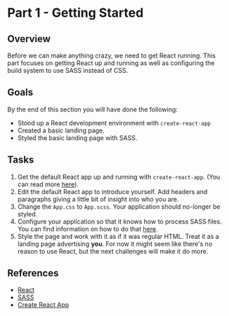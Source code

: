 # Part 1 - Getting Started
## Overview
Before we can make anything crazy, we need to get React running. This part focuses on getting React up and running as well as configuring the build system to use SASS instead of CSS.

## Goals
By the end of this section you will have done the following:
* Stood up a React development environment with `create-react-app`
* Created a basic landing page.
* Styled the basic landing page with SASS.

## Tasks
1. Get the default React app up and running with `create-react-app`. (You can read more [here](https://github.com/facebook/create-react-app)).
2. Edit the default React app to introduce yourself. Add headers and paragraphs giving a little bit of insight into who you are.
3. Change the `App.css` to `App.scss`. Your application should no-longer be styled.
4. Configure your application so that it knows how to process SASS files. You can find information on how to do that [here](https://github.com/facebook/create-react-app/blob/master/packages/react-scripts/template/README.md#adding-a-css-preprocessor-sass-less-etc).
5. Style the page and work with it as if it was regular HTML. Treat it as a landing page advertising **you**. For now it might seem like there's no reason to use React, but the next challenges will make it do more.

## References
* [React](https://reactjs.org/)
* [SASS](https://sass-lang.com/)
* [Create React App](https://github.com/facebook/create-react-app)